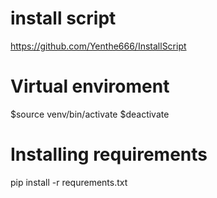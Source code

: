 # install script
https://github.com/Yenthe666/InstallScript

# Virtual enviroment 
 $source venv/bin/activate   <Activate>
 $deactivate                 <Deactivate>

# Installing requirements
pip install -r requrements.txt